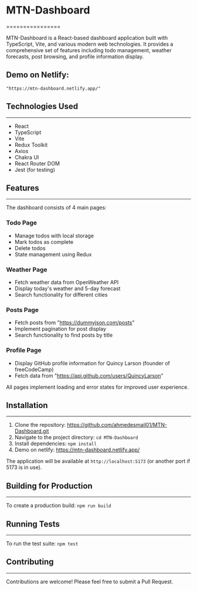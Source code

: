 # MTN-Dashboard

================

MTN-Dashboard is a React-based dashboard application built with TypeScript, Vite, and various modern web technologies. It provides a comprehensive set of features including todo management, weather forecasts, post browsing, and profile information display.

## Demo on Netlify:

    "https://mtn-dashboard.netlify.app/"

## Technologies Used

---

- React
- TypeScript
- Vite
- Redux Toolkit
- Axios
- Chakra UI
- React Router DOM
- Jest (for testing)

## Features

---

The dashboard consists of 4 main pages:

### Todo Page

- Manage todos with local storage
- Mark todos as complete
- Delete todos
- State management using Redux

### Weather Page

- Fetch weather data from OpenWeather API
- Display today's weather and 5-day forecast
- Search functionality for different cities

### Posts Page

- Fetch posts from "https://dummyjson.com/posts"
- Implement pagination for post display
- Search functionality to find posts by title

### Profile Page

- Display GitHub profile information for Quincy Larson (founder of freeCodeCamp)
- Fetch data from "https://api.github.com/users/QuincyLarson"

All pages implement loading and error states for improved user experience.

## Installation

---

1.  Clone the repository: https://github.com/ahmedesmail01/MTN-Dashboard.git
2.  Navigate to the project directory: `cd MTN-Dashboard`
3.  Install dependencies: `npm install`
4.  Demo on netlify: https://mtn-dashboard.netlify.app/

The application will be available at `http://localhost:5173` (or another port if 5173 is in use).

## Building for Production

---

To create a production build: `npm run build`

## Running Tests

---

To run the test suite: `npm test`

## Contributing

---

Contributions are welcome! Please feel free to submit a Pull Request.

